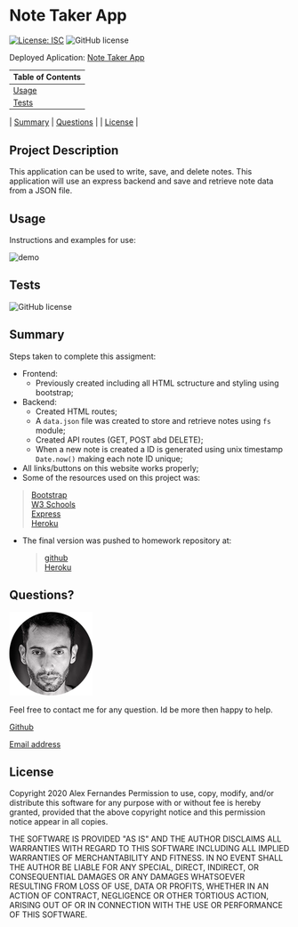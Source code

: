 # Note Taker App

[![License: ISC](https://img.shields.io/badge/License-ISC-blue.svg)](https://opensource.org/licenses/ISC)
![GitHub license](https://img.shields.io/badge/Made%20by-%40aafernands-orange)

Deployed Aplication:
[Note Taker App](https://my-note-takerapp.herokuapp.com/)

| Table of Contents |
| ----------------- |
| [Usage](#Usage)   |
| [Tests](#Tests)   |

| [Summary](#Summary)
| [Questions](#Questions) |
| [License](#License) |

## Project Description

This application can be used to write, save, and delete notes. This application will use an express backend and save and retrieve note data from a JSON file.

## Usage

Instructions and examples for use:

![demo](./public/assets/images/demo.gif)

## Tests

![GitHub license](https://img.shields.io/badge/tests-100%25-success)

## Summary

Steps taken to complete this assigment:

- Frontend:
  - Previously created including all HTML sctructure and styling using bootstrap;
- Backend:
  - Created HTML routes;
  - A `data.json` file was created to store and retrieve notes using `fs` module;
  - Created API routes (GET, POST abd DELETE);
  - When a new note is created a ID is generated using unix timestamp `Date.now()` making each note ID unique;
- All links/buttons on this website works properly;
- Some of the resources used on this project was:

> [Bootstrap](https://getbootstrap.com/)<br /> [W3 Schools](https://www.w3schools.com/)<br /> [Express](https://www.npmjs.com/package/express)<br /> [Heroku](https://www.w3schools.com/)<br />

- The final version was pushed to homework repository at:
  > [github](https://github.com/aafernands)<br> [Heroku](https://dashboard.heroku.com/apps/my-note-takerapp)

## Questions?

![alt text](./public/assets/images/alex.png)

Feel free to contact me for any question. Id be more then happy to help.

[Github](https://github.com/aafernands)

[Email address](https://github.com/alexfernands@outlook.com)

## License

Copyright 2020 Alex Fernandes
Permission to use, copy, modify, and/or distribute this software for any purpose with or without fee is hereby granted, provided that the above copyright notice and this permission notice appear in all copies.

THE SOFTWARE IS PROVIDED "AS IS" AND THE AUTHOR DISCLAIMS ALL WARRANTIES WITH REGARD TO THIS SOFTWARE INCLUDING ALL IMPLIED WARRANTIES OF MERCHANTABILITY AND FITNESS. IN NO EVENT SHALL THE AUTHOR BE LIABLE FOR ANY SPECIAL, DIRECT, INDIRECT, OR CONSEQUENTIAL DAMAGES OR ANY DAMAGES WHATSOEVER RESULTING FROM LOSS OF USE, DATA OR PROFITS, WHETHER IN AN ACTION OF CONTRACT, NEGLIGENCE OR OTHER TORTIOUS ACTION, ARISING OUT OF OR IN CONNECTION WITH THE USE OR PERFORMANCE OF THIS SOFTWARE.
